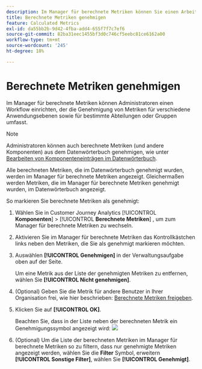 ```yaml
---
description: Im Manager für berechnete Metriken können Sie einen Arbeitsablauf einrichten, zu dem die Genehmigung von Metriken für verschiedene Anwendungsebenen und spezielle Abteilungen oder Gruppen gehört.
title: Berechnete Metriken genehmigen
feature: Calculated Metrics
exl-id: da55bb2b-9d42-4fba-add4-655f7f7c7ef6
source-git-commit: 82ba31eec1455bf3d0c746cf5eebc81ce6162a00
workflow-type: tm+mt
source-wordcount: '245'
ht-degree: 18%

---
```


# Berechnete Metriken genehmigen

Im Manager für berechnete Metriken können Administratoren einen Workflow einrichten, der die Genehmigung von Metriken für verschiedene Anwendungsebenen sowie für bestimmte Abteilungen oder Gruppen umfasst.

>[!NOTE]
>
>Administratoren können auch berechnete Metriken (und andere Komponenten) aus dem Datenwörterbuch genehmigen, wie unter [Bearbeiten von Komponenteneinträgen im Datenwörterbuch](/help/components/data-dictionary/edit-entries-data-dictionary.md).
>
>Alle berechneten Metriken, die im Datenwörterbuch genehmigt wurden, werden im Manager für berechnete Metriken angezeigt. Gleichermaßen werden Metriken, die im Manager für berechnete Metriken genehmigt wurden, im Datenwörterbuch angezeigt.

So markieren Sie berechnete Metriken als genehmigt:

1. Wählen Sie in Customer Journey Analytics [!UICONTROL **Komponenten**] > [!UICONTROL **Berechnete Metriken**] , um zum Manager für berechnete Metriken zu wechseln.

1. Aktivieren Sie im Manager für berechnete Metriken das Kontrollkästchen links neben den Metriken, die Sie als genehmigt markieren möchten.

1. Auswählen **[!UICONTROL Genehmigen]** in der Verwaltungsaufgabe oben auf der Seite.

   Um eine Metrik aus der Liste der genehmigten Metriken zu entfernen, wählen Sie **[!UICONTROL Nicht genehmigen]**.

1. (Optional) Geben Sie die Metrik für andere Benutzer in Ihrer Organisation frei, wie hier beschrieben: [Berechnete Metriken freigeben](/help/components/calc-metrics/cm-workflow/cm-sharing.md).

1. Klicken Sie auf **[!UICONTROL OK]**.

   Beachten Sie, dass in der Liste neben der berechneten Metrik ein Genehmigungssymbol angezeigt wird:  ![](https://spectrum.adobe.com/static/icons/workflow_18/Smock_CheckmarkCircle_18_N.svg)

1. (Optional) Um die Liste der berechneten Metriken im Manager für berechnete Metriken so zu filtern, dass nur genehmigte Metriken angezeigt werden, wählen Sie die **Filter** Symbol, erweitern **[!UICONTROL Sonstige Filter]**, wählen Sie **[!UICONTROL Genehmigt]**.
